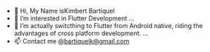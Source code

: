 - 👋 Hi, My Name isKimbert Bartiquel
- 👀 I’m interested in Flutter Development ...
- 🌱 I’m actually switcthing to Flutter from Android native, riding the advantages of cross platform development. ...
- 📫 Contact me @bartiquelk@gmail.com

<!---
kbartiquel/kbartiquel is a ✨ special ✨ repository because its `README.md` (this file) appears on your GitHub profile.
You can click the Preview link to take a look at your changes.
--->
